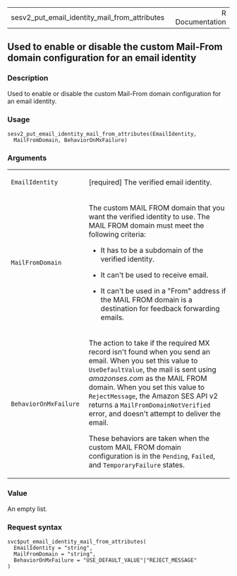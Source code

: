 <table style="width: 100%;">
<tbody>
<tr class="odd">
<td>sesv2_put_email_identity_mail_from_attributes</td>
<td style="text-align: right;">R Documentation</td>
</tr>
</tbody>
</table>

## Used to enable or disable the custom Mail-From domain configuration for an email identity

### Description

Used to enable or disable the custom Mail-From domain configuration for
an email identity.

### Usage

    sesv2_put_email_identity_mail_from_attributes(EmailIdentity,
      MailFromDomain, BehaviorOnMxFailure)

### Arguments

<table>
<colgroup>
<col style="width: 35%" />
<col style="width: 65%" />
</colgroup>
<tbody>
<tr class="odd">
<td><code
id="sesv2_put_email_identity_mail_from_attributes_:_EmailIdentity">EmailIdentity</code></td>
<td><p>[required] The verified email identity.</p></td>
</tr>
<tr class="even">
<td><code
id="sesv2_put_email_identity_mail_from_attributes_:_MailFromDomain">MailFromDomain</code></td>
<td><p>The custom MAIL FROM domain that you want the verified identity
to use. The MAIL FROM domain must meet the following criteria:</p>
<ul>
<li><p>It has to be a subdomain of the verified identity.</p></li>
<li><p>It can't be used to receive email.</p></li>
<li><p>It can't be used in a "From" address if the MAIL FROM domain is a
destination for feedback forwarding emails.</p></li>
</ul></td>
</tr>
<tr class="odd">
<td><code
id="sesv2_put_email_identity_mail_from_attributes_:_BehaviorOnMxFailure">BehaviorOnMxFailure</code></td>
<td><p>The action to take if the required MX record isn't found when you
send an email. When you set this value to <code>UseDefaultValue</code>,
the mail is sent using <em>amazonses.com</em> as the MAIL FROM domain.
When you set this value to <code>RejectMessage</code>, the Amazon SES
API v2 returns a <code>MailFromDomainNotVerified</code> error, and
doesn't attempt to deliver the email.</p>
<p>These behaviors are taken when the custom MAIL FROM domain
configuration is in the <code>Pending</code>, <code>Failed</code>, and
<code>TemporaryFailure</code> states.</p></td>
</tr>
</tbody>
</table>

### Value

An empty list.

### Request syntax

    svc$put_email_identity_mail_from_attributes(
      EmailIdentity = "string",
      MailFromDomain = "string",
      BehaviorOnMxFailure = "USE_DEFAULT_VALUE"|"REJECT_MESSAGE"
    )
